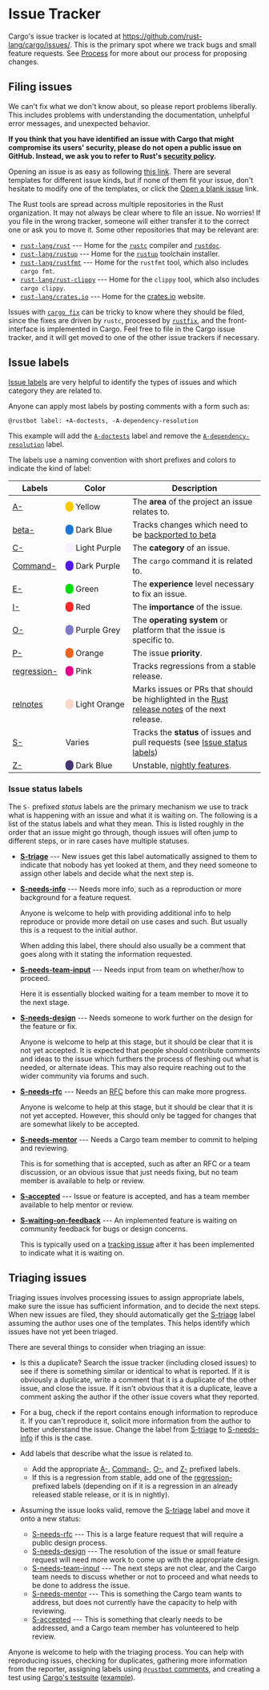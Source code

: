 # Issue Tracker

Cargo's issue tracker is located at
<https://github.com/rust-lang/cargo/issues/>. This is the primary spot where
we track bugs and small feature requests. See [Process] for more about our
process for proposing changes.

## Filing issues

We can't fix what we don't know about, so please report problems liberally.
This includes problems with understanding the documentation, unhelpful error
messages, and unexpected behavior.

**If you think that you have identified an issue with Cargo that might
compromise its users' security, please do not open a public issue on GitHub.
Instead, we ask you to refer to Rust's [security policy].**

Opening an issue is as easy as following [this link][new-issues]. There are
several templates for different issue kinds, but if none of them fit your
issue, don't hesitate to modify one of the templates, or click the [Open a
blank issue] link.

The Rust tools are spread across multiple repositories in the Rust
organization. It may not always be clear where to file an issue. No worries!
If you file in the wrong tracker, someone will either transfer it to the
correct one or ask you to move it. Some other repositories that may be
relevant are:

* [`rust-lang/rust`] --- Home for the [`rustc`] compiler and [`rustdoc`].
* [`rust-lang/rustup`] --- Home for the [`rustup`] toolchain installer.
* [`rust-lang/rustfmt`] --- Home for the `rustfmt` tool, which also includes `cargo fmt`.
* [`rust-lang/rust-clippy`] --- Home for the `clippy` tool, which also includes `cargo clippy`.
* [`rust-lang/crates.io`] --- Home for the [crates.io] website.

Issues with [`cargo fix`] can be tricky to know where they should be filed,
since the fixes are driven by `rustc`, processed by [`rustfix`], and the
front-interface is implemented in Cargo. Feel free to file in the Cargo issue
tracker, and it will get moved to one of the other issue trackers if
necessary.

[Process]: process/index.md
[security policy]: https://www.rust-lang.org/security.html
[new-issues]: https://github.com/rust-lang/cargo/issues/new/choose
[Open a blank issue]: https://github.com/rust-lang/cargo/issues/new
[`rust-lang/rust`]: https://github.com/rust-lang/rust
[`rust-lang/rustup`]: https://github.com/rust-lang/rustup
[`rust-lang/rustfmt`]: https://github.com/rust-lang/rustfmt
[`rust-lang/rust-clippy`]: https://github.com/rust-lang/rust-clippy
[`rustc`]: https://doc.rust-lang.org/rustc/
[`rustdoc`]: https://doc.rust-lang.org/rustdoc/
[`rustup`]: https://rust-lang.github.io/rustup/
[`rust-lang/crates.io`]: https://github.com/rust-lang/crates.io
[crates.io]: https://crates.io/
[`rustfix`]: https://github.com/rust-lang/rustfix/
[`cargo fix`]: https://doc.rust-lang.org/cargo/commands/cargo-fix.html

## Issue labels

[Issue labels] are very helpful to identify the types of issues and which
category they are related to.

Anyone can apply most labels by posting comments with a form such as:

```text
@rustbot label: +A-doctests, -A-dependency-resolution
```

This example will add the [`A-doctests`] label and remove the
[`A-dependency-resolution`] label.

[Issue labels]: https://github.com/rust-lang/cargo/labels
[`A-doctests`]: https://github.com/rust-lang/cargo/labels/A-doctests
[`A-dependency-resolution`]: https://github.com/rust-lang/cargo/labels/A-dependency-resolution

The labels use a naming convention with short prefixes and colors to indicate
the kind of label:

<style>
.label-color {
    border-radius:0.5em;
}
table td:nth-child(2) {
    white-space: nowrap;
}

</style>

| Labels | Color | Description |
|--------|-------|-------------|
| [A-]   | <span class="label-color" style="background-color:#fbca04;">&#x2003;</span>&nbsp;Yellow | The **area** of the project an issue relates to. |
| [beta-] | <span class="label-color" style="background-color:#1e76d9;">&#x2003;</span>&nbsp;Dark Blue | Tracks changes which need to be [backported to beta][beta-backport] |
| [C-] | <span class="label-color" style="background-color:#f5f1fd;">&#x2003;</span>&nbsp;Light Purple | The **category** of an issue. |
| [Command-] | <span class="label-color" style="background-color:#5319e7;">&#x2003;</span>&nbsp;Dark Purple | The `cargo` command it is related to. |
| [E-] | <span class="label-color" style="background-color:#02e10c;">&#x2003;</span>&nbsp;Green | The **experience** level necessary to fix an issue. |
| [I-] | <span class="label-color" style="background-color:#fc2929;">&#x2003;</span>&nbsp;Red | The **importance** of the issue. |
| [O-] | <span class="label-color" style="background-color:#7e7ec8;">&#x2003;</span>&nbsp;Purple Grey | The **operating system** or platform that the issue is specific to. |
| [P-] | <span class="label-color" style="background-color:#eb6420;">&#x2003;</span>&nbsp;Orange | The issue **priority**. |
| [regression-] | <span class="label-color" style="background-color:#e4008a;">&#x2003;</span>&nbsp;Pink | Tracks regressions from a stable release. |
| [relnotes] | <span class="label-color" style="background-color:#fad8c7;">&#x2003;</span>&nbsp;Light Orange | Marks issues or PRs that should be highlighted in the [Rust release notes] of the next release. |
| [S-] | Varies | Tracks the **status** of issues and pull requests (see [Issue status labels](#issue-status-labels)) |
| [Z-] | <span class="label-color" style="background-color:#453574;">&#x2003;</span>&nbsp;Dark Blue | Unstable, [nightly features]. |


[A-]: https://github.com/rust-lang/cargo/labels?q=A
[beta-]: https://github.com/rust-lang/cargo/labels?q=beta
[beta-backport]: https://forge.rust-lang.org/release/backporting.html#beta-backporting-in-rust-langcargo
[C-]: https://github.com/rust-lang/cargo/labels?q=C
[Command-]: https://github.com/rust-lang/cargo/labels?q=Command
[E-]: https://github.com/rust-lang/cargo/labels?q=E
[I-]: https://github.com/rust-lang/cargo/labels?q=I
[nightly features]: https://doc.rust-lang.org/nightly/cargo/reference/unstable.html
[O-]: https://github.com/rust-lang/cargo/labels?q=O
[P-]: https://github.com/rust-lang/cargo/labels?q=P
[regression-]: https://github.com/rust-lang/cargo/labels?q=regression
[relnotes]: https://github.com/rust-lang/cargo/issues?q=label%3Arelnotes
[Rust release notes]: https://github.com/rust-lang/rust/blob/master/RELEASES.md
[S-]: https://github.com/rust-lang/cargo/labels?q=S
[Z-]: https://github.com/rust-lang/cargo/labels?q=nightly

### Issue status labels

The `S-` prefixed *status* labels are the primary mechanism we use to track
what is happening with an issue and what it is waiting on. The following is a
list of the status labels and what they mean. This is listed roughly in the
order that an issue might go through, though issues will often jump to
different steps, or in rare cases have multiple statuses.

* **[S-triage]** --- New issues get this label automatically assigned to them
  to indicate that nobody has yet looked at them, and they need someone to
  assign other labels and decide what the next step is.

* **[S-needs-info]** --- Needs more info, such as a reproduction or more
  background for a feature request.

  Anyone is welcome to help with providing additional info to help reproduce
  or provide more detail on use cases and such. But usually this is a request
  to the initial author.

  When adding this label, there should also usually be a comment that goes
  along with it stating the information requested.

* **[S-needs-team-input]** --- Needs input from team on whether/how to
  proceed.

  Here it is essentially blocked waiting for a team member to move it to the
  next stage.

* **[S-needs-design]** --- Needs someone to work further on the design for the
  feature or fix.

  Anyone is welcome to help at this stage, but it should be clear that it is
  not yet accepted. It is expected that people should contribute comments and
  ideas to the issue which furthers the process of fleshing out what is
  needed, or alternate ideas. This may also require reaching out to the wider
  community via forums and such.

* **[S-needs-rfc]** --- Needs an [RFC] before this can make more progress.

  Anyone is welcome to help at this stage, but it should be clear that it is
  not yet accepted. However, this should only be tagged for changes that are
  somewhat likely to be accepted.

* **[S-needs-mentor]** --- Needs a Cargo team member to commit to helping and
  reviewing.

  This is for something that is accepted, such as after an RFC or a team
  discussion, or an obvious issue that just needs fixing, but no team member
  is available to help or review.

* **[S-accepted]** --- Issue or feature is accepted, and has a team member
  available to help mentor or review.

* **[S-waiting-on-feedback]** --- An implemented feature is waiting on
  community feedback for bugs or design concerns.

  This is typically used on a [tracking issue] after it has been implemented
  to indicate what it is waiting on.


[S-triage]: https://github.com/rust-lang/cargo/labels/S-triage
[S-needs-info]: https://github.com/rust-lang/cargo/labels/S-needs-info
[S-needs-team-input]: https://github.com/rust-lang/cargo/labels/S-needs-team-input
[S-needs-design]: https://github.com/rust-lang/cargo/labels/S-needs-design
[S-needs-rfc]: https://github.com/rust-lang/cargo/labels/S-needs-rfc
[S-needs-mentor]: https://github.com/rust-lang/cargo/labels/S-needs-mentor
[S-accepted]: https://github.com/rust-lang/cargo/labels/S-accepted
[S-waiting-on-feedback]: https://github.com/rust-lang/cargo/labels/S-waiting-on-feedback
[RFC]: https://github.com/rust-lang/rfcs/
[tracking issue]: https://github.com/rust-lang/cargo/labels/C-tracking-issue

## Triaging issues

Triaging issues involves processing issues to assign appropriate labels, make
sure the issue has sufficient information, and to decide the next steps.
When new issues are filed, they should automatically get the [S-triage] label
assuming the author uses one of the templates. This helps identify which
issues have not yet been triaged.

There are several things to consider when triaging an issue:

* Is this a duplicate? Search the issue tracker (including closed issues) to
  see if there is something similar or identical to what is reported. If it is
  obviously a duplicate, write a comment that it is a duplicate of the other
  issue, and close the issue. If it isn't obvious that it is a duplicate,
  leave a comment asking the author if the other issue covers what they reported.

* For a bug, check if the report contains enough information to reproduce it.
  If you can't reproduce it, solicit more information from the author to
  better understand the issue.
  Change the label from [S-triage] to [S-needs-info] if this is the case.

* Add labels that describe what the issue is related to.

    * Add the appropriate [A-], [Command-], [O-], and [Z-] prefixed labels.
    * If this is a regression from stable, add one of the [regression-]
      prefixed labels (depending on if it is a regression in an already
      released stable release, or it is in nightly).

* Assuming the issue looks valid, remove the [S-triage] label and move it onto
  a new status:

  * [S-needs-rfc] --- This is a large feature request that will require a
    public design process.
  * [S-needs-design] --- The resolution of the issue or small feature request
    will need more work to come up with the appropriate design.
  * [S-needs-team-input] --- The next steps are not clear, and the Cargo team
    needs to discuss whether or not to proceed and what needs to be done to
    address the issue.
  * [S-needs-mentor] --- This is something the Cargo team wants to address,
    but does not currently have the capacity to help with reviewing.
  * [S-accepted] --- This is something that clearly needs to be addressed, and
    a Cargo team member has volunteered to help review.

Anyone is welcome to help with the triaging process. You can help with
reproducing issues, checking for duplicates, gathering more information from
the reporter, assigning labels using [`@rustbot` comments](#issue-labels), and
creating a test using [Cargo's testsuite] ([example][cargotest-example]).

[Cargo's testsuite]: tests/writing.md
[cargotest-example]: https://github.com/rust-lang/cargo/issues/11628#issuecomment-1411088951
